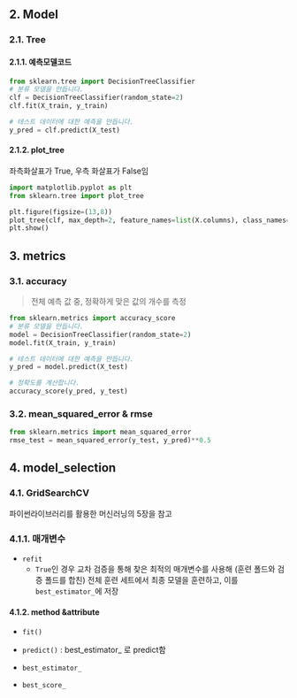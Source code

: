 















## 2. Model



### 2.1. Tree

#### 2.1.1. 예측모델코드

```python
from sklearn.tree import DecisionTreeClassifier
# 분류 모델을 만듭니다.
clf = DecisionTreeClassifier(random_state=2)
clf.fit(X_train, y_train)

# 테스트 데이터에 대한 예측을 만듭니다.
y_pred = clf.predict(X_test)
```



#### 2.1.2. plot_tree

좌측화살표가 True, 우측 화살표가 False임

```python
import matplotlib.pyplot as plt
from sklearn.tree import plot_tree

plt.figure(figsize=(13,8))
plot_tree(clf, max_depth=2, feature_names=list(X.columns), class_names=['0','1'], filled=True, rounded=True, fontsize=14)
plt.show()
```





## 3. metrics



### 3.1. accuracy

> 전체 예측 값 중, 정확하게 맞은 값의 개수를 측정

```python
from sklearn.metrics import accuracy_score
# 분류 모델을 만듭니다.
model = DecisionTreeClassifier(random_state=2)
model.fit(X_train, y_train)

# 테스트 데이터에 대한 예측을 만듭니다.
y_pred = model.predict(X_test)

# 정확도를 계산합니다.
accuracy_score(y_pred, y_test)
```



### 3.2. mean_squared_error & rmse

```python
from sklearn.metrics import mean_squared_error
rmse_test = mean_squared_error(y_test, y_pred)**0.5
```







## 4. model_selection

### 4.1. GridSearchCV

파이썬라이브러리를 활용한 머신러닝의 5장을 참고



### 4.1.1. 매개변수

+ `refit`
  + `True`인 경우 교차 검증을 통해 찾은 최적의 매개변수를 사용해 (훈련 폴드와 검증 폴드를 합친) 전체 훈련 세트에서 최종 모델을 훈련하고, 이를 `best_estimator_`에 저장



#### 4.1.2. method &attribute

+ `fit()`

+ `predict()` : best_estimator_ 로 predict함

+ `best_estimator_`

+ `best_score_`

  

















